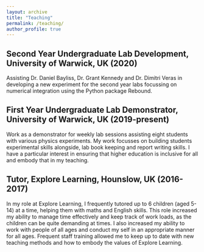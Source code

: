 ```yaml
---
layout: archive
title: "Teaching"
permalink: /teaching/
author_profile: true
---
```


**Second Year Undergraduate Lab Development**, University of Warwick, UK (2020)
------
Assisting Dr. Daniel Bayliss, Dr. Grant Kennedy and Dr. Dimitri Veras in developing a new experiment for the second year labs focussing on numerical integration using the Python package Rebound.  

**First Year Undergraduate Lab Demonstrator**, University of Warwick, UK (2019-present)
------
Work as a demonstrator for weekly lab sessions assisting eight students with various physics experiments. My work focusses on building students experimental skills alongside, lab book keeping and report writing skills. I have a particular interest in ensuring that higher education is inclusive for all and embody that in my teaching. 

**Tutor**, Explore Learning, Hounslow, UK (2016-2017)
------
In my role at Explore Learning, I frequently tutored up to 6 children (aged 5-14) at a time, helping them with maths and English skills. This role increased my ability to manage time effectively and keep track of work loads, as the children can be quite demanding at times. I also increased my ability to work with people of all ages and conduct my self in an appropriate manner for all ages. Frequent staff training allowed me to keep up to date with new teaching methods and how to embody the values of Explore Learning.

